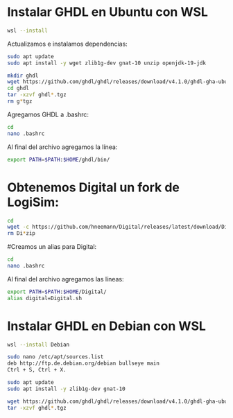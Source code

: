 # Instalar GHDL en Ubuntu con WSL

````bash
wsl --install
````
Actualizamos e instalamos dependencias:
````bash
sudo apt update
sudo apt install -y wget zlib1g-dev gnat-10 unzip openjdk-19-jdk
````
````bash
mkdir ghdl
wget https://github.com/ghdl/ghdl/releases/download/v4.1.0/ghdl-gha-ubuntu-22.04-gcc.tgz -P ghdl/
cd ghdl
tar -xzvf ghdl*.tgz
rm g*tgz
````
Agregamos GHDL a .bashrc:
````bash
cd
nano .bashrc
````
Al final del archivo agregamos la línea:
````bash
export PATH=$PATH:$HOME/ghdl/bin/
````
# Obtenemos Digital un fork de LogiSim:
````bash
cd
wget -c https://github.com/hneemann/Digital/releases/latest/download/Digital.zip
rm Di*zip
````
#Creamos un alias para Digital:
````bash
cd
nano .bashrc
````
Al final del archivo agregamos las líneas:
````bash
export PATH=$PATH:$HOME/Digital/
alias digital=Digital.sh
````

# Instalar GHDL en Debian con WSL

````bash
wsl --install Debian
````

````bash
sudo nano /etc/apt/sources.list
deb http://ftp.de.debian.org/debian bullseye main 
Ctrl + S, Ctrl + X.
````

````bash
sudo apt update
sudo apt install -y zlib1g-dev gnat-10
````

````bash
wget https://github.com/ghdl/ghdl/releases/download/v4.1.0/ghdl-gha-ubuntu-22.04-gcc.tgz
tar -xzvf ghdl*.tgz
````
